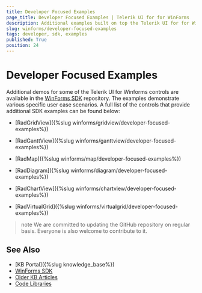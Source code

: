 ```yaml
---
title: Developer Focused Examples
page_title: Developer Focused Examples | Telerik UI for for WinForms
description: Additional examples built on top the Telerik UI for for WinForms controls.
slug: winforms/developer-focused-examples
tags: developer, sdk, examples
published: True
position: 24
---
```


# Developer Focused Examples

Additional demos for some of the Telerik UI for Winforms controls are available in the [WinForms SDK](https://github.com/telerik/winforms-sdk) repository. The examples demonstrate various specific user case scenarios. A full list of the controls that provide additional SDK examples can be found below:

* [RadGridView]({%slug winforms/gridview/developer-focused-examples%})

* [RadGanttView]({%slug winforms/ganttview/developer-focused-examples%})

* [RadMap]({%slug winforms/map/developer-focused-examples%})

* [RadDiagram]({%slug winforms/diagram/developer-focused-examples%})

* [RadChartView]({%slug winforms/chartview/developer-focused-examples%})

* [RadVirtualGrid]({%slug winforms/virtualgrid/developer-focused-examples%})

>note We are committed to updating the GitHub repository on regular basis. Everyone is also welcome to contribute to it.

## See Also

* [KB Portal]({%slug knowledge_base%})
* [WinForms SDK](https://github.com/telerik/winforms-sdk)
* [Older KB Articles](https://www.telerik.com/support/kb/winforms)
* [Code Libraries](http://www.telerik.com/support/code-library/winforms)